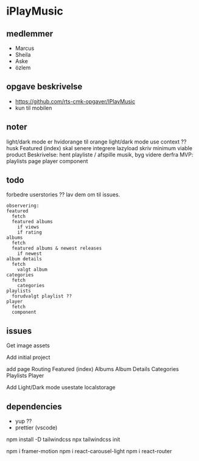 # iPlayMusic

## medlemmer

- Marcus
- Sheila
- Aske
- özlem

## opgave beskrivelse

- https://github.com/rts-cmk-opgaver/IPlayMusic
- kun til mobilen

## noter

light/dark mode er hvidorange til orange
light/dark mode use context ??
husk Featured (index) skal senere integrere lazyload
skriv minimum viable product
  Beskrivelse:
	  hent playliste / afspille musik, byg videre derfra
  MVP:
    playlists page
    player component

## todo

forbedre userstories ?? lav dem om til issues.


	observering:
    featured
      fetch
      featured albums
        if views
        if rating
    albums
      fetch
      featured albums & newest releases
        if newest
    album details
      fetch
        valgt album
    categories
      fetch
        categories
    playlists
      forudvalgt playlist ??
    player
      fetch
      component


## issues

Get image assets

Add initial project

add page Routing
  Featured (index)
  Albums
  Album Details
  Categories
  Playlists
  Player

Add Light/Dark mode
  usestate
  localstorage

## dependencies

- yup ??
- prettier (vscode)

npm install -D tailwindcss
npx tailwindcss init


npm i framer-motion
npm i react-carousel-light
npm i react-router
